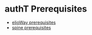 # authT Prerequisites
- [elioWay prerequisites](/prerequisites.html)
- [spine prerequisites](/spine/prerequisites.html)

